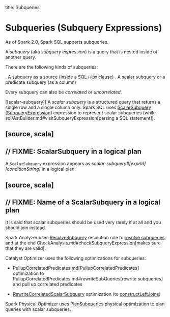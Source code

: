 title: Subqueries

# Subqueries (Subquery Expressions)

As of Spark 2.0, Spark SQL supports subqueries.

A *subquery* (aka *subquery expression*) is a query that is nested inside of another query.

There are the following kinds of subqueries:

. A subquery as a source (inside a SQL `FROM` clause)
. A scalar subquery or a predicate subquery (as a column)

Every subquery can also be *correlated* or *uncorrelated*.

[[scalar-subquery]]
A *scalar subquery* is a structured query that returns a single row and a single column only. Spark SQL uses [ScalarSubquery (SubqueryExpression)](../expressions/ScalarSubquery.md) expression to represent scalar subqueries (while sql/AstBuilder.md#visitSubqueryExpression[parsing a SQL statement]).

[source, scala]
----
// FIXME: ScalarSubquery in a logical plan
----

A `ScalarSubquery` expression appears as *scalar-subquery#[exprId] [conditionString]* in a logical plan.

[source, scala]
----
// FIXME: Name of a ScalarSubquery in a logical plan
----

It is said that scalar subqueries should be used very rarely if at all and you should join instead.

Spark Analyzer uses [ResolveSubquery](../logical-analysis-rules/ResolveSubquery.md) resolution rule to [resolve subqueries](../logical-analysis-rules/ResolveSubquery.md#resolveSubQueries) and at the end CheckAnalysis.md#checkSubqueryExpression[makes sure that they are valid].

Catalyst Optimizer uses the following optimizations for subqueries:

* PullupCorrelatedPredicates.md[PullupCorrelatedPredicates] optimization to PullupCorrelatedPredicates.md#rewriteSubQueries[rewrite subqueries] and pull up correlated predicates

* [RewriteCorrelatedScalarSubquery](../logical-optimizations/RewriteCorrelatedScalarSubquery.md) optimization (to [constructLeftJoins](../logical-optimizations/RewriteCorrelatedScalarSubquery.md#constructLeftJoins))

Spark Physical Optimizer uses [PlanSubqueries](../physical-optimizations/PlanSubqueries.md) physical optimization to plan queries with scalar subqueries.
